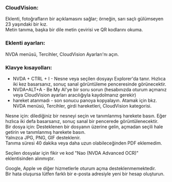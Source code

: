 ### CloudVision:

Eklenti, fotoğrafların bir açıklamasını sağlar; örneğin, sarı saçlı gülümseyen 23 yaşındaki bir kız.  
Metin tanıma, başka bir dile metin çevirisi ve QR kodlarını okuma.  

### Eklenti ayarları:
NVDA menüsü, Tercihler, CloudVision Ayarları'nı açın.  

### Klavye kısayolları:
* NVDA + CTRL + I - Nesne veya seçilen dosyayı Explorer'da tanır. Hızlıca iki kez basarsanız, sonuç sanal görüntüleme penceresinde görünecektir.
* NVDA+ALT+A - Be My AI'ye bir soru sorun (hesabınızda oturum açmanız veya CloudVision ayarları aracılığıyla kaydolmanız gerekir)
* hareket atanmadı - son sonucu panoya kopyalayın. Atamak için bkz. NVDA menüsü, Tercihler, girdi hareketleri, CloudVision kategorisi.

Nesne için: dilediğiniz bir nesneyi seçin ve tanımlanmış harekete basın. Eğer hızlıca iki defa basarsanız, sonuç sanal bir pencerede görüntülenecektir.  
Bir dosya için: Desteklenen bir dosyanın üzerine gelin, açmadan seçili hale getirin ve tanımlanmış harekete basın.  
Yalnızca JPG, PNG, GIF desteklenir.  
Tanıma süresi 40 dakika veya daha uzun olabileceğinden PDF eklemedim.  

Seçilen dosyalar için fikir ve kod "Nao (NVDA Advanced OCR)" eklentisinden alınmıştır.  

Google, Apple ve diğer hizmetlerle oturum açma desteklenmemektedir.  
Bir hata oluşursa lütfen farklı bir e-posta adresiyle yeni bir hesap oluşturun.
